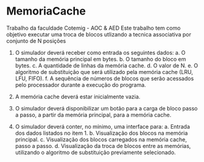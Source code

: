 # MemoriaCache
Trabalho da faculdade Cotemig - AOC & AED
Este trabalho tem como objetivo executar uma troca de blocos
utlizando a tecnica associativa por conjunto de N posições

1) O simulador deverá receber como entrada os seguintes dados:
a. O tamanho da memória principal em bytes.
b. O tamanho do bloco em bytes.
c. A quantidade de linhas da memória cache.
d. O valor de N.
e. O algoritmo de substituição que será utilizado pela memória cache (LRU, LFU, FIFO).
f. A sequência de números de blocos que serão acessados pelo processador durante a
execução do programa.

2) A memória cache deverá estar inicialmente vazia.

3) O simulador deverá disponibilizar um botão para a carga de bloco passo a passo, a partir da
memória principal, para a memória cache.

4) O simulador deverá conter, no mínimo, uma interface para:
a. Entrada dos dados listados no item 1.
b. Visualização dos blocos na memória principal.
c. Visualização dos blocos carregados na memória cache, passo a passo.
d. Visualização da troca de blocos entre as memórias, utilizando o algoritmo de substituição
previamente selecionado.
